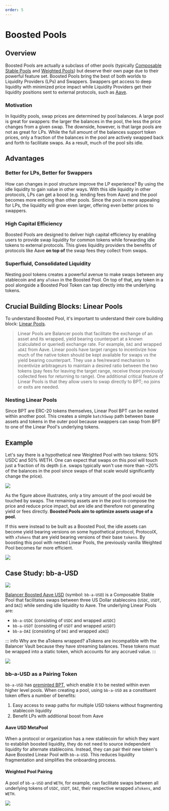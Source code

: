 ```yaml
---
order: 5
---
```


# Boosted Pools

## Overview

Boosted Pools are actually a subclass of other pools (typically [Composable Stable Pools](./composable-stable.md) and [Weighted Pools](./weighted.md)) but deserve their own page due to their powerful feature set. Boosted Pools bring the best of both worlds to Liquidity Providers (LPs) and Swappers. Swappers get access to deep liquidity with minimized price impact while Liquidity Providers get their liquidity positions sent to external protocols, such as [Aave](https://aave.com/).

### Motivation
In liquidity pools, swap prices are determined by pool balances. A large pool is great for swappers: the larger the balances in the pool, the less the price changes from a given swap. The downside, however, is that large pools are not as great for LPs.
While the full amount of the balances support token prices, only a fraction of the balances in the pool are actively swapped back and forth to facilitate swaps. As a result, much of the pool sits idle.

## Advantages

### Better for LPs, Better for Swappers
How can changes in pool structure improve the LP experience? By using the idle liquidity to gain value in other ways. With this idle liquidity in other protocols, LPs can get a boost (e.g. lending fees from Aave) and the pool becomes more enticing than other pools. Since the pool is more appealing for LPs, the liquidity will grow even larger, offering even better prices to swappers.

### High Capital Efficiency
Boosted Pools are designed to deliver high capital efficiency by enabling users to provide swap liquidity for common tokens while forwarding idle tokens to external protocols. This gives liquidity providers the benefits of protocols like Aave **on top of** the swap fees they collect from swaps.

### Superfluid, Consolidated Liquidity

Nesting pool tokens creates a powerful avenue to make swaps between any stablecoin and any `aToken` in the Boosted Pool. On top of that, any token in a pool alongside a Boosted Pool Token can tap directly into the underlying tokens.

## Crucial Building Blocks: Linear Pools

To understand Boosted Pool, it's important to understand their core building block: [Linear Pools](./linear.md).

> Linear Pools are Balancer pools that facilitate the exchange of an asset and its wrapped, yield bearing counterpart at a known (calculated or queried) exchange rate. For example, `DAI` and wrapped `aDAI` from Aave. Linear pools have target ranges to incentivize how much of the native token should be kept available for swaps vs the yield bearing counterpart. They use a fee/reward mechanism to incentivize arbitrageurs to maintain a desired ratio between the two tokens (pay fees for leaving the target range, receive those previously collected fees for returning to range). One additional critical feature of Linear Pools is that they allow users to swap directly to BPT; no joins or exits are needed.

### Nesting Linear Pools
Since BPT are ERC-20 tokens themselves, Linear Pool BPT can be nested within another pool. This creates a simple `batchSwap` path between base assets and tokens in the outer pool because swappers can swap from BPT to one of the Linear Pool's underlying tokens.

## Example

Let's say there is a hypothetical new Weighted Pool with two tokens: 50% USDC and 50% WETH. One can expect that swaps on this pool will touch just a fraction of its depth (i.e. swaps typically won't use more than ~20% of the balances in the pool since swaps of that scale would significantly change the price).

![](/images/idle-tokens.png)

As the figure above illustrates, only a tiny amount of the pool would be touched by swaps. The remaining assets are in the pool to compose the price and reduce price impact, but are idle and therefore not generating yield or fees directly. **Boosted Pools aim to optimize assets usage of a pool.**

If this were instead to be built as a Boosted Pool, the idle assets can become yield bearing versions on some hypothetical protocol, ProtocolX, with `xTokens` that are yield bearing versions of their base `tokens`. By boosting this pool with nested Linear Pools, the previously vanilla Weighted Pool becomes far more efficient.

![](/images/linear-pool-nested.png)

## Case Study: bb-a-USD
![](/images/bb-a-USD.png)

[Balancer Boosted Aave USD](https://app.balancer.fi/#/ethereum/pool/0xa13a9247ea42d743238089903570127dda72fe4400000000000000000000035d) (symbol: `bb-a-USD`) is a Composable Stable Pool that facilitates swaps between three US Dollar stablecoins (`USDC`, `USDT`, and `DAI`) while sending idle liquidity to Aave. The underlying Linear Pools are:
* `bb-a-USDC` (consisting of `USDC` and wrapped `aUSDC`)
* `bb-a-USDT` (consisting of `USDT` and wrapped `aUSDT`)
* `bb-a-DAI` (consisting of `DAI` and wrapped `aDAI`)


::: info Why are the aTokens wrapped?
aTokens are incompatible with the Balancer Vault because they have streaming balances. These tokens must be wrapped into a static token, which accounts for any accrued value.
:::

![](/images/aave-linear-pools-USD.png)

### bb-a-USD as a Pairing Token
`bb-a-USD` has [preminted BPT](../advanced/preminted-bpt.md), which enable it to be nested within even higher level pools. When creating a pool, using `bb-a-USD` as a constituent token offers a number of benefits:
1. Easy access to swap paths for multiple USD tokens without fragmenting stablecoin liquidity
2. Benefit LPs with additional boost from Aave

#### Aave USD MetaPool
When a protocol or organization has a new stablecoin for which they want to establish boosted liquidity, they do not need to source independent liquidity for alternate stablecoins. Instead, they can pair their new token's Aave Boosted Linear Pool with `bb-a-USD`. This reduces liquidity fragmentation and simplifies the onboarding process.

#### Weighted Pool Pairing
A pool of `bb-a-USD` and `WETH`, for example, can facilitate swaps between all underlying tokens of `USDC`, `USDT`, `DAI`, their respective wrapped `aTokens`, and `WETH`.

![](/images/bb-a-USD-pairing.png)
